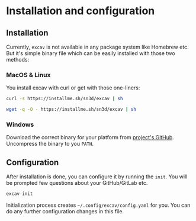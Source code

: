 # Installation and configuration

## Installation

Currently, `excav` is not available in any package system like Homebrew etc. But 
it's simple binary file which can be easily installed with those two methods:

### MacOS & Linux

You install excav with curl or get with those one-liners:

```sh
curl -s https://installme.sh/sn3d/excav | sh
```

```sh
wget -q -O - https://installme.sh/sn3d/excav | sh
```

### Windows

Download the correct binary for your platform from [project's GitHub](https://github.com/sn3d/excav/releases/latest).
Uncompress the binary to you `PATH`.


## Configuration 

After installation is done, you can configure it by running the `init`. You will 
be prompted few questions about your GitHub/GitLab etc.

```sh
excav init 
``` 

Initialization process creates `~/.config/excav/config.yaml` for you. You can
do any further configuration changes in this file.

